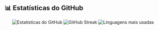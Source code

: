 ## 📊 Estatísticas do GitHub

<p align="center">
  <img src="https://github-readme-stats.vercel.app/api?username=calebeferraz&show_icons=true&theme=dracula" alt="Estatísticas do GitHub" />
  <img src="https://github-readme-streak-stats.herokuapp.com/?user=calebeferraz&theme=dracula" alt="GitHub Streak" />
  <img src="https://github-readme-stats.vercel.app/api/top-langs/?username=calebeferraz&layout=compact&langs_count=7&theme=dracula" alt="Linguagens mais usadas" />
</p>
